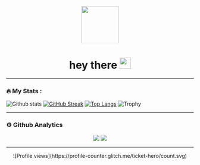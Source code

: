 <div id="header" align="center">
  <img src="https://media.giphy.com/media/M9gbBd9nbDrOTu1Mqx/giphy.gif" width="100"/>
</div>
<div id="badges" align="center">
    <img src="https://komarev.com/ghpvc/?username=ticket-hero&style=flat-square&color=blue" alt="" />
    <h1>
hey there <img src="https://media.giphy.com/media/hvRJCLFzcasrR4ia7z/giphy.gif" width="30px" />
    </h1>
</div>

---

### :fire: My Stats :
![Github stats](https://github-readme-stats.vercel.app/api?username=ticket-hero&theme=radical&show_icons=true&include_all_commits=true)
[![GitHub Streak](http://github-readme-streak-stats.herokuapp.com?user=ticket-hero&theme=radical&background=000000)](https://git.io/streak-stats)
[![Top Langs](https://github-readme-stats.vercel.app/api/top-langs/?username=ticket-hero&theme=chartreuse-dark&layout=compact)](https://github.com/anuraghazra/github-readme-stats)
![Trophy](https://github-profile-trophy.vercel.app/?username=ticket-hero&theme=dracula)

----

### ⚙ Github Analytics

<p align="center">
    <img src="https://github-profile-summary-cards.vercel.app/api/cards/repos-per-language?username=ticket-hero&theme=nord_dark" >
    <img src="https://github-profile-summary-cards.vercel.app/api/cards/most-commit-language?username=ticket-hero&theme=nord_dark" >
</p>

<!-------->

<!--<img alt="" width="400" src="https://github.com/lowlighter/metrics/blob/examples/metrics.classic.svg" alt=""></img>-->
<!--<img alt="" width="400" src="https://github.com/lowlighter/metrics/blob/examples/metrics.organization.svg" alt=""></img>-->

<!--[![Github all releases](https://img.shields.io/github/downloads/Naereen/StrapDown.js/total.svg)](https://GitHub.com/Naereen/StrapDown.js/releases/)-->
<!--[![Sparkline](https://stars.medv.io/Naereen/badges.svg)](https://stars.medv.io/Naereen/badges)-->

----

<div align="center">
![Profile views](https://profile-counter.glitch.me/ticket-hero/count.svg)
</div>
